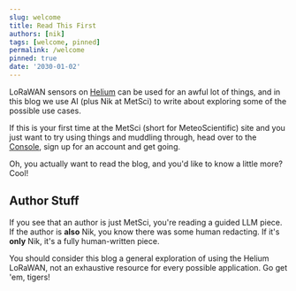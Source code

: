 ```yaml
---
slug: welcome
title: Read This First
authors: [nik]
tags: [welcome, pinned]
permalink: /welcome
pinned: true
date: '2030-01-02'
---
```


LoRaWAN sensors on [Helium](https://www.helium.com/) can be used for an awful lot of things, and in this blog we use AI (plus Nik at MetSci) to write about exploring some of the possible use cases.  

If this is your first time at the MetSci (short for MeteoScientific) site and you just want to try using things and muddling through, head over to the [Console](https://console.meteoscientific.com/front/login), sign up for an account and get going.
<!-- truncate -->
Oh, you actually want to read the blog, and you'd like to know a little more?  Cool!

## Author Stuff

If you see that an author is just MetSci, you're reading a guided LLM piece.  If the author is **also** Nik, you know there was some human redacting.  If it's **only** Nik, it's a fully human-written piece.

You should consider this blog a general exploration of using the Helium LoRaWAN, not an exhaustive resource for every possible application.  Go get 'em, tigers!



